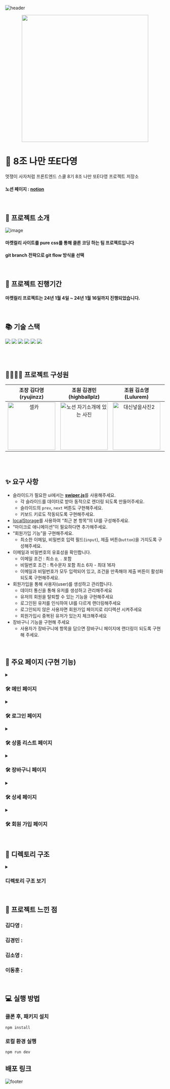 
<!-- ![header](https://capsule-render.vercel.app/api?text=Market%20Karly&fontAlign=70&=Desc&descAlign=20) -->
![header](https://capsule-render.vercel.app/api?type=waving&color=0:5F0080,100:FFFFFF)
<div align="center"><img src="https://user-images.githubusercontent.com/112063987/233669862-47a68263-8187-465d-bcd5-c3c94568818a.png" width="400"></div>

# 🦁 8조 나만 또E다영
멋쟁이 사자처럼 프론트엔드 스쿨 8기 8조 나만 또E다영 프로젝트 저장소 <br>

 <h4> 노션 페이지 : <a href="https://www.notion.so/8-E-ba768f7fe0fe4815a17d183153ca9f51">notion</a></h4>

<br>


## 💜 프로젝트 소개
![image](https://github.com/FRONTENDSCHOOL8/vanilla-project-8/assets/80308340/c74e1fe3-5100-4cfe-b548-d06baf889c04)
<h4> 마켓컬리 사이트를 pure css를 통해 클론 코딩 하는 팀 프로젝트입니다 </h4>
<h4>git branch 전략으로 git flow 방식을 선택</h4>

<br>

## 📅 프로젝트 진행기간

<h4>마켓컬리 프로젝트는 24년 1월 4일 ~ 24년 1월 16일까지 진행되었습니다.</h4>


<br>

## 📚 기술 스택
<div>
  <img src="https://img.shields.io/badge/html5-E34F26?style=for-the-badge&logo=html5&logoColor=white">
  <img src="https://img.shields.io/badge/css-1572B6?style=for-the-badge&logo=css3&logoColor=white"> 
  <img src="https://img.shields.io/badge/javascript-F7DF1E?style=for-the-badge&logo=javascript&logoColor=black"> 
  <img src="https://img.shields.io/badge/git-F05032?style=for-the-badge&logo=git&logoColor=white">
  <img src="https://img.shields.io/badge/github-181717?style=for-the-badge&logo=github&logoColor=white">
  <img src="https://img.shields.io/badge/pocketbase-B8DBE4?style=for-the-badge&logo=pocketbase&logoColor=black">
</div>

<br><br>

## 👨‍👩‍👧‍👧 프로젝트 구성원

|조장 김다영(ryujinzz)|조원 김경민(highballplz)|조원 김소영(Lulurem)|조원 이동훈(dlehdg)|
|:-------------------:|:---------------------:|:-----------------:|:----------------:|
|<img width="150px" alt="셀카" src="https://github.com/FRONTENDSCHOOL8/vanilla-project-8/assets/146301783/ab9062ef-bcf4-48c5-ad65-57123ea34db5">|<img width="150px" alt="노션 자기소개에 있는 사진" src="https://github.com/FRONTENDSCHOOL8/vanilla-project-8/assets/118330822/b58afcfc-edfe-451d-9313-1bd3a978208e">|<img width="150px" alt="대신넣을사진2" src="https://github.com/FRONTENDSCHOOL8/vanilla-project-8/assets/126847944/fb713de2-2163-4f69-9025-0c6303a6198e">|<img width="150px" alt="대신넣을사진33" src="https://github.com/FRONTENDSCHOOL8/vanilla-project-8/assets/80308340/54a1f5d5-7f2d-4a84-b6a9-fccb5c10b220">|

<br><br>



## ✨ 요구 사항

- 슬라이드가 필요한 ui에서는 [**swiper.js**](https://swiperjs.com/)를 사용해주세요.
    - 각 슬라이드를 데이터로 받아 동적으로 렌더링 되도록 만들어주세요.
    - 슬라이드의 `prev`, `next` 버튼도 구현해주세요.
    - 키보드 키로도 작동되도록 구현해주세요.
- [localStorage](https://developer.mozilla.org/ko/docs/Web/API/Window/localStorage)를 사용하여 “최근 본 항목”의 UI를 구성해주세요.
- “마이크로 애니메이션”이 필요하다면 추가해주세요.
- “회원가입 기능”을 구현해주세요.
    - 최소한 이메일, 비밀번호 입력 필드(`input`), 제출 버튼(`button`)을 가지도록 구성해주세요.
- 이메일과 비밀번호의 유효성을 확인합니다.
    - 이메일 조건 : 최소 `@`, `.` 포함
    - 비밀번호 조건 : 특수문자 포함 최소 6자 - 최대 16자
    - 이메일과 비밀번호가 모두 입력되어 있고, 조건을 만족해야 제출 버튼이 활성화 되도록 구현해주세요.
- 회원가입을 통해 사용자(user)를 생성하고 관리합니다.
    - 데이터 통신을 통해 유저를 생성하고 관리해주세요
    - 유저의 회원을 탈퇴할 수 있는 기능을 구현해주세요
    - 로그인된 유저를 인식하여 UI를 다르게 랜더링해주세요
    - 로그인되지 않은 사용자면 회원가입 페이지로 리디렉션 시켜주세요
    - 회원가입시 중복된 유저가 있는지 체크해주세요
- 장바구니 기능을 구현해 주세요
    - 사용자가 장바구니에 항목을 담으면 장바구니 페이지에 랜더링이 되도록 구현해 주세요.

<br>

## 📜 주요 페이지 (구현 기능)

 <details>
 <summary>
  <h3> 🛠 메인 페이지 </h3>
 </summary>
  <img src="https://github.com/FRONTENDSCHOOL8/vanilla-project-8/assets/80308340/fdc4b94c-2644-45aa-81af-ef479203ce6d" /> 
<pre>
 1. 스와이퍼 기능 구현
 2. 광고 기능 구현
 3. 장바구니 모달창 구현
 4. 최근 본 상품 구현
</pre>

 </details>

<details>
 <summary>
  <h3> 🛠 로그인 페이지 </h3> 
 </summary>
   <img src="https://github.com/FRONTENDSCHOOL8/vanilla-project-8/assets/80308340/c081b67f-d73f-4917-8d93-b2b4e381e7e3" />
<pre>
 1. 테스트
 2. 테스트2
 3. 테스트3
</pre>
</details>

 <details>
 <summary>
  <h3> 🛠 상품 리스트 페이지 </h3> 
 </summary>
  <img src="https://github.com/FRONTENDSCHOOL8/vanilla-project-8/assets/80308340/bc28b50e-e69e-4554-adbb-a94a97bc9cc0" />
<pre>
 1. 테스트
 2. 테스트2
 3. 테스트3
</pre>
</details>


<details>
 <summary>
  <h3> 🛠 장바구니 페이지 </h3> 
 </summary>
 
 <img src="https://github.com/FRONTENDSCHOOL8/vanilla-project-8/assets/80308340/ff3e56f4-d77b-4640-b11c-7b41e07443c4" />
<pre>
 1. 테스트
 2. 테스트2
 3. 테스트3
</pre>
</details>


<details>
 <summary>
  <h3> 🛠 상세 페이지 </h3> 
 </summary>
 <img src="https://github.com/FRONTENDSCHOOL8/vanilla-project-8/assets/80308340/97c02973-2b21-4b12-b4f4-430ce60422a2" />
<pre>
 1. 테스트
 2. 테스트2
 3. 테스트3
</pre>
</details>

<details>
 <summary>
  <h3> 🛠 회원 가입 페이지 </h3> 
 </summary>
 <img src="https://github.com/FRONTENDSCHOOL8/vanilla-project-8/assets/80308340/8c1cde62-a6fc-446e-a848-4aad13a56593" />
<pre>
 1. 테스트
 2. 테스트2
 3. 테스트3
</pre>
</details>



<br>

## 🏹 디렉토리 구조
<details>
 <summary><h3>디렉토리 구조 보기</h3></summary>
 <pre>
  <code>
   📦src
 ┣ 📂api
 ┃ ┣ 📜defaultAuthData.js
 ┃ ┣ 📜defaultCartData.js
 ┃ ┣ 📜defaultImgData.js
 ┃ ┗ 📜pocketbase.js
 ┣ 📂components
 ┃ ┣ 📂css
 ┃ ┃ ┣ 📜components.css
 ┃ ┃ ┣ 📜reset.css
 ┃ ┃ ┗ 📜style.css
 ┃ ┣ 📂footer
 ┃ ┃ ┣ 📜footer.css
 ┃ ┃ ┗ 📜index.html
 ┃ ┣ 📂header
 ┃ ┃ ┣ 📜header.css
 ┃ ┃ ┣ 📜header.js
 ┃ ┃ ┗ 📜index.html
 ┃ ┗ 📜include.js
 ┣ 📂lib
 ┃ ┣ 📂animation
 ┃ ┃ ┣ 📜dice.js
 ┃ ┃ ┣ 📜index.js
 ┃ ┃ ┗ 📜shake.js
 ┃ ┣ 📂dom
 ┃ ┃ ┣ 📜attr.js
 ┃ ┃ ┣ 📜bindEvent.js
 ┃ ┃ ┣ 📜clear.js
 ┃ ┃ ┣ 📜css.js
 ┃ ┃ ┣ 📜endScroll.js
 ┃ ┃ ┣ 📜getNode.js
 ┃ ┃ ┣ 📜index.js
 ┃ ┃ ┣ 📜insert.js
 ┃ ┃ ┣ 📜showAlert.js
 ┃ ┃ ┗ 📜userList.js
 ┃ ┣ 📂error
 ┃ ┃ ┣ 📜index.js
 ┃ ┃ ┣ 📜refError.js
 ┃ ┃ ┣ 📜syntaxError.js
 ┃ ┃ ┗ 📜typeError.js
 ┃ ┣ 📂math
 ┃ ┃ ┣ 📜getRandom.js
 ┃ ┃ ┣ 📜getRandomMinMax.js
 ┃ ┃ ┣ 📜index.js
 ┃ ┃ ┣ 📜toDeg.js
 ┃ ┃ ┗ 📜toRadian.js
 ┃ ┣ 📂utils
 ┃ ┃ ┣ 📜color.js
 ┃ ┃ ┣ 📜comma.js
 ┃ ┃ ┣ 📜copy.js
 ┃ ┃ ┣ 📜delay.js
 ┃ ┃ ┣ 📜getPbImageURL.js
 ┃ ┃ ┣ 📜index.js
 ┃ ┃ ┣ 📜memo.js
 ┃ ┃ ┣ 📜setDocumentTitle.js
 ┃ ┃ ┣ 📜storage.js
 ┃ ┃ ┣ 📜tiger.js
 ┃ ┃ ┣ 📜typeOf.js
 ┃ ┃ ┣ 📜validation.js
 ┃ ┃ ┗ 📜xhr.js
 ┃ ┗ 📜index.js
 ┣ 📂pages
 ┃ ┣ 📂address
 ┃ ┃ ┣ 📜address.css
 ┃ ┃ ┣ 📜address.js
 ┃ ┃ ┗ 📜index.html
 ┃ ┣ 📂cart
 ┃ ┃ ┣ 📜cart.css
 ┃ ┃ ┣ 📜cart.js
 ┃ ┃ ┗ 📜index.html
 ┃ ┣ 📂detail
 ┃ ┃ ┣ 📜detail.css
 ┃ ┃ ┣ 📜detail.js
 ┃ ┃ ┗ 📜index.html
 ┃ ┣ 📂login
 ┃ ┃ ┣ 📜index.html
 ┃ ┃ ┣ 📜login.css
 ┃ ┃ ┗ 📜login.js
 ┃ ┣ 📂main
 ┃ ┃ ┣ 📜index.html
 ┃ ┃ ┣ 📜main.css
 ┃ ┃ ┗ 📜main.js
 ┃ ┣ 📂product
 ┃ ┃ ┣ 📜index.html
 ┃ ┃ ┣ 📜product.css
 ┃ ┃ ┗ 📜product.js
 ┃ ┗ 📂register
 ┃ ┃ ┣ 📜index.html
 ┃ ┃ ┣ 📜register.css
 ┃ ┃ ┗ 📜register.js
 ┗ 📂styles
 ┃ ┣ 📜base.css
 ┃ ┣ 📜reset.css
 ┃ ┗ 📜style.css
  </code>
 </pre>
</details>


<br>

## 💜 프로젝트 느낀 점

### 김다영 : 

### 김경민 :

### 김소영 :

### 이동훈 :

<br>

## 💻 실행 방법

### 클론 후, 패키지 설치

```
npm install
```


### 로컬 환경 실행
```
npm run dev
```

## 배포 링크




![footer](https://capsule-render.vercel.app/api?section=footer&type=waving&color=0:FFFFFF,100:5F0080)
